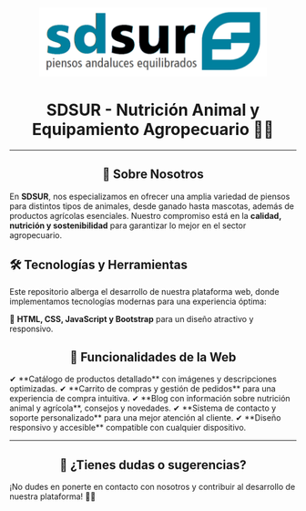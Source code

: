 <p align="center">
  <img src="Logo-sdsur.png" alt="SDSUR Logo" width="400">
</p>

<h1 align="center">SDSUR - Nutrición Animal y Equipamiento Agropecuario 🐴🌿</h1>

---

<h2 align="center">📌 Sobre Nosotros</h2>  
<p>En <strong>SDSUR</strong>, nos especializamos en ofrecer una amplia variedad de piensos para distintos tipos de animales, desde ganado hasta mascotas, además de productos agrícolas esenciales. Nuestro compromiso está en la <strong>calidad, nutrición y sostenibilidad</strong> para garantizar lo mejor en el sector agropecuario.</p>

## 🛠 Tecnologías y Herramientas  
Este repositorio alberga el desarrollo de nuestra plataforma web, donde implementamos tecnologías modernas para una experiencia óptima:

🔹 **HTML, CSS, JavaScript y Bootstrap** para un diseño atractivo y responsivo.  

<h2 align="center">🚀 Funcionalidades de la Web</h2>  
✔ **Catálogo de productos detallado** con imágenes y descripciones optimizadas.  
✔ **Carrito de compras y gestión de pedidos** para una experiencia de compra intuitiva.  
✔ **Blog con información sobre nutrición animal y agrícola**, consejos y novedades.  
✔ **Sistema de contacto y soporte personalizado** para una mejor atención al cliente.  
✔ **Diseño responsivo y accesible** compatible con cualquier dispositivo.  

---

<h2 align="center">📩 ¿Tienes dudas o sugerencias?</h2>  
<p >¡No dudes en ponerte en contacto con nosotros y contribuir al desarrollo de nuestra plataforma! 🚜🐶</p>

